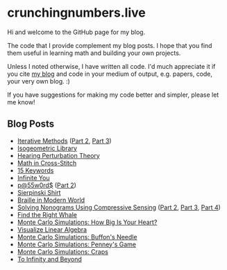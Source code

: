 # crunchingnumbers.live
Hi and welcome to the GitHub page for my blog.

The code that I provide complement my blog posts. I hope that you find them useful in learning math and building your own projects.

Unless I noted otherwise, I have written all code. I'd much appreciate it if you cite [my blog](https://crunchingnumbers.live) and code in your medium of output, e.g. papers, code, your very own blog. :)

If you have suggestions for making my code better and simpler, please let me know!

## Blog Posts
- [Iterative Methods](https://crunchingnumbers.live/2017/07/01/iterative-methods-part-1/) ([Part 2](https://crunchingnumbers.live/2017/07/09/iterative-methods-part-2/), [Part 3](https://crunchingnumbers.live/2017/09/08/iterative-methods-part-3/))
- [Isogeometric Library](https://crunchingnumbers.live/2017/06/27/isogeometric-analysis-library/)
- [Hearing Perturbation Theory](https://crunchingnumbers.live/2017/06/23/hearing-perturbation-theory/)
- [Math in Cross-Stitch](https://crunchingnumbers.live/2017/06/11/math-in-cross-stitch/)
- [15 Keywords](https://crunchingnumbers.live/2017/04/01/15-keywords/)
- [Infinite You](https://crunchingnumbers.live/2017/02/06/infinite-you/)
- [p@55w0rd$](https://crunchingnumbers.live/2016/11/18/passwords-part-1/) ([Part 2](https://crunchingnumbers.live/2016/12/03/passwords-part-2/))
- [Sierpinski Shirt](https://crunchingnumbers.live/2016/11/13/sierpinski-shirt/)
- [Braille in Modern World](https://crunchingnumbers.live/2016/06/07/braille-in-modern-world/)
- [Solving Nonograms Using Compressive Sensing](https://crunchingnumbers.live/2016/02/20/solving-nonograms-with-compressive-sensing-part-1/) ([Part 2](https://crunchingnumbers.live/2016/02/28/solving-nonograms-with-compressive-sensing-part-2/), [Part 3](https://crunchingnumbers.live/2016/03/16/solving-nonograms-with-compressive-sensing-part-3/), [Part 4](https://crunchingnumbers.live/2016/03/24/solving-nonograms-with-compressive-sensing-part-4/))
- [Find the Right Whale](https://crunchingnumbers.live/2016/02/09/find-the-right-whale/)
- [Monte Carlo Simulations: How Big Is Your Heart?](https://crunchingnumbers.live/2016/02/05/monte-carlo-simulations-how-big-is-your-heart/)
- [Visualize Linear Algebra](https://crunchingnumbers.live/2016/02/03/visualize-linear-algebra/)
- [Monte Carlo Simulations: Buffon's Needle](https://crunchingnumbers.live/2016/02/01/monte-carlo-simulations-buffons-needle/)
- [Monte Carlo Simulations: Penney's Game](https://crunchingnumbers.live/2016/01/28/monte-carlo-simulations-penneys-game/)
- [Monte Carlo Simulations: Craps](https://crunchingnumbers.live/2016/01/24/monte-carlo-simulations-craps/)
- [To Infinity and Beyond](https://crunchingnumbers.live/2016/01/22/to-infinity-and-beyond/)
